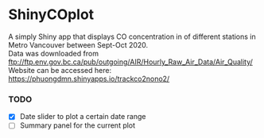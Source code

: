 # ShinyCOplot

A simply Shiny app that displays CO concentration in of different stations in Metro Vancouver between Sept-Oct 2020. <br />
Data was downloaded from  ftp://ftp.env.gov.bc.ca/pub/outgoing/AIR/Hourly_Raw_Air_Data/Air_Quality/ <br />
Website can be accessed here:  https://phuongdmn.shinyapps.io/trackco2nono2/ <br />

### TODO

- [x] Date slider to plot a certain date range
- [ ] Summary panel for the current plot
